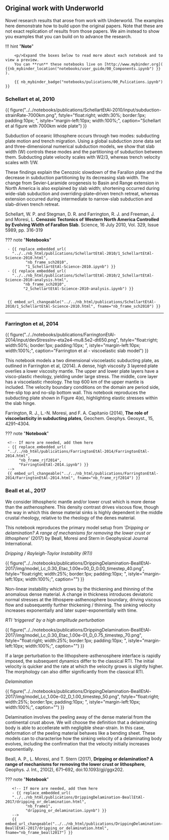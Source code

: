 ##  Original work with Underworld

Novel research results
that arose from work with Underworld. The examples here demonstrate how to build upon
the original papers. Note that these are not exact replication of results from those papers.
We aim instead to show you examples that you can build on to advance the research.

!!! hint "**Note**"

        <p/>Expand the boxes below to read more about each notebook and to view a preview.
        You can **run** these notebooks live on [http://www.mybinder.org]( {{nb_mybinder_location("notebooks/user_guide/00_Components.ipynb") }} ).

        {{ nb_mybinder_badge("notebooks/pulications/00_Pulications.ipynb") }}


### Schellart et al, 2010

{{ figure("../../notebooks/publications/SchellartEtAl-2010/input/subduction-strainRate-7000km.png",
  fstyle="float:right; width:30%; border:1px; padding:10px; ",
  istyle="margin-left:10px; width:100%;",
  caption="Schellart et al figure with 7000km wide plate") }}


Subduction of oceanic lithosphere occurs through two modes: subducting plate motion and trench migration. Using a global subduction zone data set and three-dimensional numerical subduction models, we show that slab width (W) controls these modes and the partitioning of subduction between them. Subducting plate velocity scales with W2/3, whereas trench velocity scales with 1/W.

These findings explain the Cenozoic slowdown of the Farallon plate and the decrease in subduction partitioning by its decreasing slab width. The change from Sevier-Laramide orogenesis to Basin and Range extension in North America is also explained by slab width; shortening occurred during wide-slab subduction and overriding-plate–driven trench retreat, whereas extension occurred during intermediate to narrow-slab subduction and slab-driven trench retreat.


Schellart, W. P. and Stegman, D. R. and Farrington, R. J. and Freeman, J. and Moresi, L. **Cenozoic Tectonics of Western North America Controlled by Evolving Width of Farallon Slab**. Science, 16 July 2010, Vol. 329, Issue 5989, pp. 316-319


??? note "**Notebooks**"

     - {{ replace_embedded_url(
       "../../nb_html/publications/SchellartEtAl-2010/1_SchellartEtAl-Science-2010.html",
             "nb_frame_sch2010",  
             "1_SchellartEtAl-Science-2010.ipynb") }}
     - {{ replace_embedded_url(
       "../../nb_html/publications/SchellartEtAl-2010/2_SchellartEtAl-Science-2010-analysis.html",
            "nb_frame_sch2010",  
            "2_SchellartEtAl-Science-2010-analysis.ipynb") }}


     {{ embed_url_changeable("../../nb_html/publications/SchellartEtAl-2010/1_SchellartEtAl-Science-2010.html", fname="nb_frame_sch2010") }}

---

### Farrington et al, 2014

{{ figure("../../notebooks/publications/FarringtonEtAl-2014/input/devStressInv-eta2e4-mu8.5e2-dt650.png",
  fstyle="float:right; width:50%; border:1px; padding:10px; ",
  istyle="margin-left:10px; width:100%;",
  caption="Farrington et al - viscoelastic slab model") }}


This notebook models a two dimensional viscoelastic subducting plate, as outlined in Farrington et al, (2014). A dense, high viscosity 3 layered plate overlies a lower viscosity mantle. The upper and lower plate layers have a visco-plastic rheology, yielding under large stress. The middle, core layer has a viscoelastic rheology. The top 600 km of the upper mantle is included. The velocity boundary conditions on the domain are period side, free-slip top and no-slip bottom wall. This notebook reproduces the subducting plate shown in Figure 4(e), highlighting elastic stresses within the slab hinge.

Farrington, R. J., L.-N. Moresi, and F. A. Capitanio (2014), **The role of viscoelasticity in subducting plates**, Geochem. Geophys. Geosyst., 15, 4291–4304.


??? note "**Notebook**"

     <!-- If more are needed, add them here
     - {{ replace_embedded_url(
     "../../nb_html/publications/FarringtonEtAl-2014/FarringtonEtAl-2014.html",
          "nb_frame_rjf2014",  
          "FarringtonEtAl-2014.ipynb") }}
     -->
     {{ embed_url_changeable("../../nb_html/publications/FarringtonEtAl-2014/FarringtonEtAl-2014.html", fname="nb_frame_rjf2014") }}


### Beall et al., 2017

We consider lithospheric mantle and/or lower crust which is more dense than the asthenosphere. This density contrast drives viscous flow, though the way in which this dense material sinks is highly dependent in the middle crustal rheology, relative to the rheology of the denes material.

This notebook reproduces the primary model setup from *'Dripping or delamination? A range of mechanisms for removing the lower crust or lithosphere'* (2017) by Beall, Moresi and Stern in Geophysical Journal International.


*Dripping / Rayleigh-Taylor Instability (RTI)*


{{ figure("../../notebooks/publications/DrippingDelamination-BeallEtAl-2017/img/model_Lc_0.30_Etac_1.00e+00_D_0.00_timestep_40.png",
  fstyle="float:right; width:25%; border:1px; padding:10px; ",
  istyle="margin-left:10px; width:100%;",
  caption="") }}

Non-linear instability which grows by the thickening and thinning of the anomalous dense material. A change in thickness introduces deviatoric normal stresses at the lithospere-asthenosphere boundary, driving viscous flow and subsequently further thickening / thinning. The sinking velocity increases exponentially and later super-exponentially with time.

*RTI 'triggered' by a high amplitude perturbation*

{{ figure("../../notebooks/publications/DrippingDelamination-BeallEtAl-2017/img/model_Lc_0.30_Etac_1.00e-01_D_0.75_timestep_70.png",
  fstyle="float:right; width:25%; border:1px; padding:10px; ",
  istyle="margin-left:10px; width:100%;",
  caption="") }}

If a large perturbation to the lithopshere-asthenosphere interface is rapidly imposed, the subsequent dynamics differ to the classical RTI. The initial velocity is quicker and the rate at which the velocity grows is slightly higher. The morphology can also differ significantly from the classical RTI.

*Delamination*

{{ figure("../../notebooks/publications/DrippingDelamination-BeallEtAl-2017/img/model_Lc_1.00e-02_D_1.00_timestep_50.png",
  fstyle="float:right; width:25%; border:1px; padding:10px; ",
  istyle="margin-left:10px; width:100%;",
  caption="") }}


Delamination involves the peeling away of the dense material from the continental crust above. We will choose the definition that a delaminating body is able to accellerate with negligible shear-strain. In this case, deformation of the peeling material behaves like a bending sheet. These models can to characterise how the sinking velocity of a delaminating body evolves, including the confirmation that the velocity initially increases exponentially.


Beall, A. P., L. Moresi, and T. Stern (2017), **Dripping or delamination? A range of mechanisms for removing the lower crust or lithosphere**, Geophys. J. Int., 210(2), 671–692, doi:10.1093/gji/ggx202.


??? note "**Notebook**"

       <!-- If more are needed, add them here
       - {{ replace_embedded_url(
       "../../nb_html/publications/DrippingDelamination-BeallEtAl-2017/dripping_or_delamination.html",
             "nb_frame1",  
             "dripping_or_delamination.ipynb") }}
       -->
       {{ embed_url_changeable("../../nb_html/publications/DrippingDelamination-BeallEtAl-2017/dripping_or_delamination.html", fname="nb_frame_beall2017") }}
